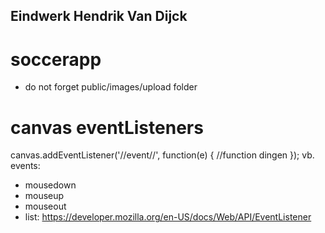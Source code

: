 ## Eindwerk Hendrik Van Dijck
# soccerapp

- do not forget public/images/upload folder

# canvas eventListeners
canvas.addEventListener('//event//', function(e) {
  //function dingen
});
vb. events:
- mousedown
- mouseup
- mouseout
- list: https://developer.mozilla.org/en-US/docs/Web/API/EventListener

